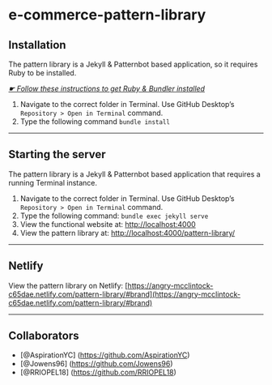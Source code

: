 # e-commerce-pattern-library

## Installation

The pattern library is a Jekyll & Patternbot based application, so it requires Ruby to be installed.

[*☛ Follow these instructions to get Ruby & Bundler installed*](https://learn-the-web.algonquindesign.ca/courses/web-dev-4/install-more-developer-tools/)

1. Navigate to the correct folder in Terminal. Use GitHub Desktop’s `Repository > Open in Terminal` command.
2. Type the following command `bundle install`

---

## Starting the server

The pattern library is a Jekyll & Patternbot based application that requires a running Terminal instance.

1. Navigate to the correct folder in Terminal. Use GitHub Desktop’s `Repository > Open in Terminal` command.
2. Type the following command: `bundle exec jekyll serve`
3. View the functional website at: [http://localhost:4000](http://localhost:4000)
4. View the pattern library at: [http://localhost:4000/pattern-library/](http://localhost:4000/pattern-library/)
---

## Netlify

View the pattern library on Netlify: [https://angry-mcclintock-c65dae.netlify.com/pattern-library/#brand](https://angry-mcclintock-c65dae.netlify.com/pattern-library/#brand)

---

## Collaborators

- [@AspirationYC] (https://github.com/AspirationYC)
- [@Jowens96] (https://github.com/Jowens96)
- [@RRIOPEL18] (https://github.com/RRIOPEL18)
